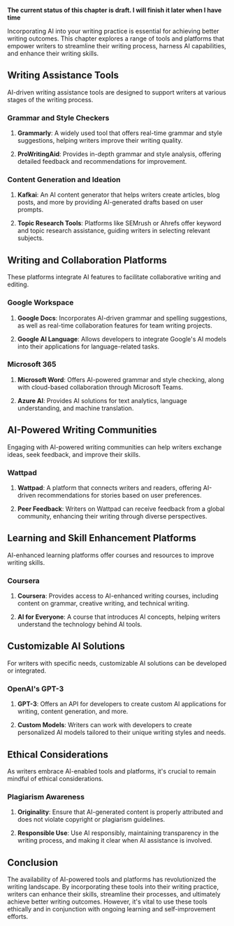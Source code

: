 **The current status of this chapter is draft. I will finish it later when I have time**

Incorporating AI into your writing practice is essential for achieving better writing outcomes. This chapter explores a range of tools and platforms that empower writers to streamline their writing process, harness AI capabilities, and enhance their writing skills.

Writing Assistance Tools
------------------------

AI-driven writing assistance tools are designed to support writers at various stages of the writing process.

### Grammar and Style Checkers

1. **Grammarly**: A widely used tool that offers real-time grammar and style suggestions, helping writers improve their writing quality.

2. **ProWritingAid**: Provides in-depth grammar and style analysis, offering detailed feedback and recommendations for improvement.

### Content Generation and Ideation

1. **Kafkai**: An AI content generator that helps writers create articles, blog posts, and more by providing AI-generated drafts based on user prompts.

2. **Topic Research Tools**: Platforms like SEMrush or Ahrefs offer keyword and topic research assistance, guiding writers in selecting relevant subjects.

Writing and Collaboration Platforms
-----------------------------------

These platforms integrate AI features to facilitate collaborative writing and editing.

### Google Workspace

1. **Google Docs**: Incorporates AI-driven grammar and spelling suggestions, as well as real-time collaboration features for team writing projects.

2. **Google AI Language**: Allows developers to integrate Google's AI models into their applications for language-related tasks.

### Microsoft 365

1. **Microsoft Word**: Offers AI-powered grammar and style checking, along with cloud-based collaboration through Microsoft Teams.

2. **Azure AI**: Provides AI solutions for text analytics, language understanding, and machine translation.

AI-Powered Writing Communities
------------------------------

Engaging with AI-powered writing communities can help writers exchange ideas, seek feedback, and improve their skills.

### Wattpad

1. **Wattpad**: A platform that connects writers and readers, offering AI-driven recommendations for stories based on user preferences.

2. **Peer Feedback**: Writers on Wattpad can receive feedback from a global community, enhancing their writing through diverse perspectives.

Learning and Skill Enhancement Platforms
----------------------------------------

AI-enhanced learning platforms offer courses and resources to improve writing skills.

### Coursera

1. **Coursera**: Provides access to AI-enhanced writing courses, including content on grammar, creative writing, and technical writing.

2. **AI for Everyone**: A course that introduces AI concepts, helping writers understand the technology behind AI tools.

Customizable AI Solutions
-------------------------

For writers with specific needs, customizable AI solutions can be developed or integrated.

### OpenAI's GPT-3

1. **GPT-3**: Offers an API for developers to create custom AI applications for writing, content generation, and more.

2. **Custom Models**: Writers can work with developers to create personalized AI models tailored to their unique writing styles and needs.

Ethical Considerations
----------------------

As writers embrace AI-enabled tools and platforms, it's crucial to remain mindful of ethical considerations.

### Plagiarism Awareness

1. **Originality**: Ensure that AI-generated content is properly attributed and does not violate copyright or plagiarism guidelines.

2. **Responsible Use**: Use AI responsibly, maintaining transparency in the writing process, and making it clear when AI assistance is involved.

Conclusion
----------

The availability of AI-powered tools and platforms has revolutionized the writing landscape. By incorporating these tools into their writing practice, writers can enhance their skills, streamline their processes, and ultimately achieve better writing outcomes. However, it's vital to use these tools ethically and in conjunction with ongoing learning and self-improvement efforts.
